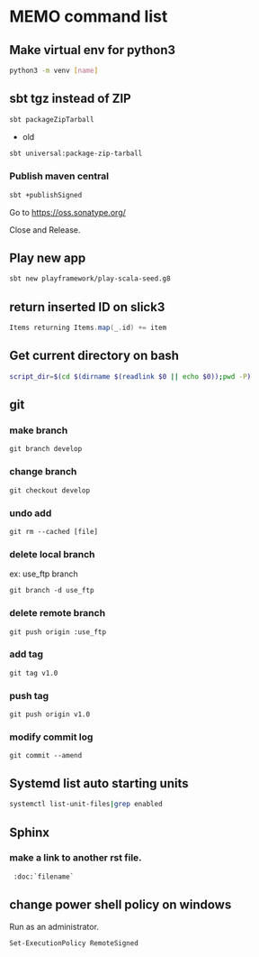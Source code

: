 # MEMO command list

## Make virtual env for python3

```bash
python3 -m venv [name]
```

## sbt tgz instead of ZIP

```bash
sbt packageZipTarball
```

* old

```bash
sbt universal:package-zip-tarball
```

### Publish maven central

```bash
sbt +publishSigned
```

Go to https://oss.sonatype.org/

Close and Release.

## Play new app

```bash
sbt new playframework/play-scala-seed.g8
```

## return inserted ID on slick3

```scala
Items returning Items.map(_.id) += item
```

## Get current directory on bash

```bash
script_dir=$(cd $(dirname $(readlink $0 || echo $0));pwd -P)
```

## git

### make branch

```git
git branch develop
```

### change branch

```git
git checkout develop
```

### undo add

```git
git rm --cached [file]
```

### delete local branch

ex: use_ftp branch

```git
git branch -d use_ftp
```

### delete remote branch

```git
git push origin :use_ftp
```

### add tag

```git
git tag v1.0
```

### push tag

```git
git push origin v1.0
```

### modify commit log

```git
git commit --amend
```

## Systemd list auto starting units

```bash
systemctl list-unit-files|grep enabled
```

## Sphinx

### make a link to another rst file.

```python
 :doc:`filename`
```

## change power shell policy on windows

Run as an administrator.

```bash
Set-ExecutionPolicy RemoteSigned
```